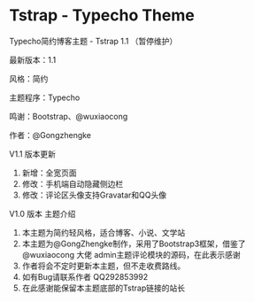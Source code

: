 # Tstrap - Typecho Theme
Typecho简约博客主题 - Tstrap 1.1
（暂停维护）


最新版本：1.1

风格：简约

主题程序：Typecho

鸣谢：Bootstrap、@wuxiaocong

作者：@Gongzhengke

V1.1 版本更新
1. 新增：全宽页面
2. 修改：手机端自动隐藏侧边栏
3. 修改：评论区头像支持Gravatar和QQ头像


V1.0 版本 主题介绍
1. 本主题为简约轻风格，适合博客、小说、文学站
2. 本主题为@GongZhengke制作，采用了Bootstrap3框架，借鉴了 @wuxiaocong 大佬 admin主题评论模块的源码，在此表示感谢
3. 作者将会不定时更新本主题，但不走收费路线。
4. 如有Bug请联系作者 QQ292853992
5. 在此感谢能保留本主题底部的Tstrap链接的站长
